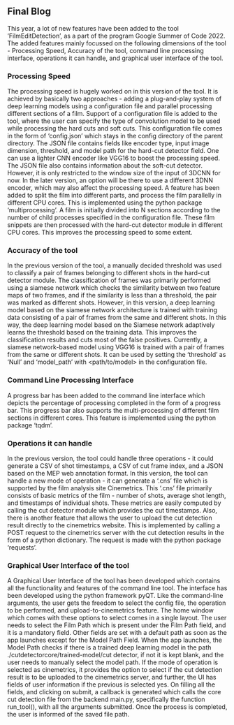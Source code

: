 ## Final Blog
This year, a lot of new features have been added to the tool ‘FilmEditDetection’, as a part of the program Google Summer of Code 2022. The added features mainly focussed on the following dimensions of the tool - Processing Speed, Accuracy of the tool, command line processing interface, operations it can handle, and graphical user interface of the tool.

### Processing Speed
The processing speed is hugely worked on in this version of the tool. It is achieved by basically two approaches - adding a plug-and-play system of deep learning models using a configuration file and parallel processing different sections of a film. 
Support of a configuration file is added to the tool, where the user can specify the type of convolution model to be used while processing the hard cuts and soft cuts. This configuration file comes in the form of ‘config.json’ which stays in the config directory of the parent directory. The JSON file contains fields like encoder type, input image dimension, threshold, and model path for the hard-cut detector field. One can use a lighter CNN encoder like VGG16 to boost the processing speed. The JSON file also contains information about the soft-cut detector. However, it is only restricted to the window size of the input of 3DCNN for now. In the later version, an option will be there to use a different 3DNN encoder, which may also affect the processing speed.
A feature has been added to split the film into different parts, and process the film parallelly in different CPU cores. This is implemented using the python package ‘multiprocessing’. A film is initially divided into N sections according to the number of child processes specified in the configuration file. These film snippets are then processed with the hard-cut detector module in different CPU cores. This improves the processing speed to some extent.


### Accuracy of the tool
In the previous version of the tool, a manually decided threshold was used to classify a pair of frames belonging to different shots in the hard-cut detector module. The classification of frames was primarily performed using a siamese network which checks the similarity between two feature maps of two frames, and if the similarity is less than a threshold, the pair was marked as different shots. However, in this version, a deep learning model based on the siamese network architecture is trained with training data consisting of a pair of frames from the same and different shots. In this way, the deep learning model based on the Siamese network adaptively learns the threshold based on the training data. This improves the classification results and cuts most of the false positives. 
Currently, a siamese network-based model using VGG16 is trained with a pair of frames from the same or different shots. It can be used by setting the ‘threshold’ as ‘Null’ and ‘model_path’ with <path/to/model> in the configuration file. 

### Command Line Processing Interface
A progress bar has been added to the command line interface which depicts the percentage of processing completed in the form of a progress bar. This progress bar also supports the multi-processing of different film sections in different cores. This feature is implemented using the python package ‘tqdm’.

### Operations it can handle
In the previous version, the tool could handle three operations - it could generate a CSV of shot timestamps, a CSV of cut frame index, and a JSON based on the MEP web annotation format. In this version, the tool can handle a new mode of operation - it can generate a ‘.cns’ file which is supported by the film analysis site Cinemetrics. This ‘.cns’ file primarily consists of basic metrics of the film - number of shots, average shot length, and timestamps of individual shots. These metrics are easily computed by calling the cut detector module which provides the cut timestamps. 
Also, there is another feature that allows the user to upload the cut detection result directly to the cinemetrics website. This is implemented by calling a POST request to the cinemetrics server with the cut detection results in the form of a python dictionary. The request is made with the python package ‘requests’.

### Graphical User Interface of the tool
A Graphical User Interface of the tool has been developed which contains all the functionality and features of the command line tool. The interface has been developed using the python framework pyQT.
Like the command-line arguments, the user gets the freedom to select the config file, the operation to be performed, and upload-to-cinemetrics feature. The home window which comes with these options to select comes in a single layout. The user needs to select the Film Path which is present under the Film Path field, and it is a mandatory field. Other fields are set with a default path as soon as the app launches except for the Model Path Field. When the app launches, the Model Path checks if there is a trained deep learning model in the path ./cutdetectorcore/trained-model/cut detector, if not it is kept blank, and the user needs to manually select the model path. If the mode of operation is selected as cinemetrics, it provides the option to select if the cut detection result is to be uploaded to the cinemetrics server, and further, the UI has fields of user information if the previous is selected yes. On filling all the fields, and clicking on submit, a callback is generated which calls the core cut detection file from the backend main.py, specifically the function run_tool(), with all the arguments submitted. Once the process is completed, the user is informed of the saved file path.